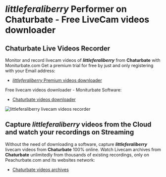 # _littleferaliberry_ Performer on Chaturbate - Free LiveCam videos downloader

## Chaturbate Live Videos Recorder

Monitor and record livecam videos of **_littleferaliberry_** from **Chaturbate** with Moniturbate.com
Get a premium trial for free by just and only registering with your Email address:
* [_littleferaliberry_ Premium videos downloader](https://moniturbate.com/request-demo-licence-key.html)

Free livecam videos downloader - Moniturbate Software:
* [Chaturbate videos downloader](https://moniturbate.com/moniturbate-download-software.html)

![_littleferaliberry_ livecam videos recorder](https://peachurnet.com/templates/moniturbate-software.png)


## Capture _littleferaliberry_ videos from the Cloud and watch your recordings on Streaming

Without the need of downloading a software, capture **_littleferaliberry_** livecam videos from **Chaturbate** 100% online.
Watch Livecam archives from **Chaturbate** unlimitedly from thousands of existing recordings, only on Peachurbate.com and its websites network:
* [Chaturbate videos archives](https://peachurnet.com/)